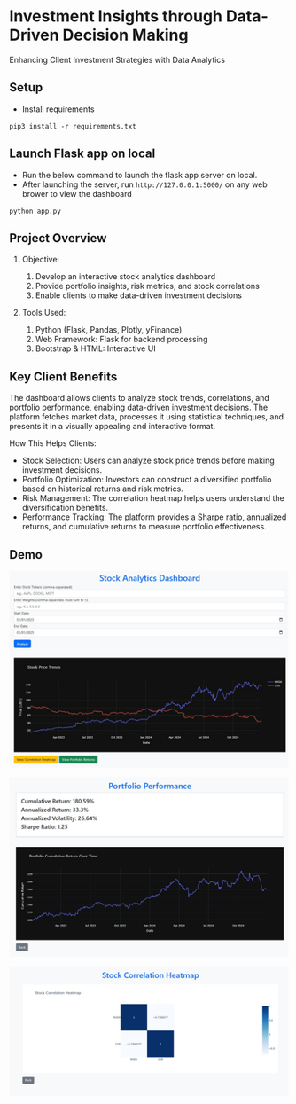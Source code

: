 # Investment Insights through Data-Driven Decision Making

Enhancing Client Investment Strategies with Data Analytics

## Setup
* Install requirements
```
pip3 install -r requirements.txt
```

## Launch Flask app on local
* Run the below command to launch the flask app server on local. 
* After launching the server, run `http://127.0.0.1:5000/` on any web brower to view the dashboard
```
python app.py
```

## Project Overview

1. Objective:
    1. Develop an interactive stock analytics dashboard
    2. Provide portfolio insights, risk metrics, and stock correlations
    3. Enable clients to make data-driven investment decisions


2. Tools Used:
    1. Python (Flask, Pandas, Plotly, yFinance)
    2. Web Framework: Flask for backend processing
    3. Bootstrap & HTML: Interactive UI

## Key Client Benefits

The dashboard allows clients to analyze stock trends, correlations, and portfolio performance, enabling data-driven investment decisions. The platform fetches market data, processes it using statistical techniques, and presents it in a visually appealing and interactive format.

How This Helps Clients:

* Stock Selection: Users can analyze stock price trends before making investment decisions.
* Portfolio Optimization: Investors can construct a diversified portfolio based on historical returns and risk metrics.
* Risk Management: The correlation heatmap helps users understand the diversification benefits.
* Performance Tracking: The platform provides a Sharpe ratio, annualized returns, and cumulative returns to measure portfolio effectiveness.

## Demo

![Alt Text](images//snapshot_1.jpg)

![Alt Text](images//snapshot_2.jpg)

![Alt Text](images//snapshot_3.jpg)


